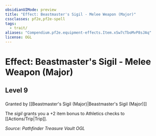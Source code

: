```yaml
---
obsidianUIMode: preview
title: "Effect: Beastmaster's Sigil - Melee Weapon (Major)"
cssclasses: pf2e,pf2e-spell
tags:
  - trait/
aliases: "Compendium.pf2e.equipment-effects.Item.xSw7cTboMvP8sJAq"
license: OGL
---
```

# Effect: Beastmaster's Sigil - Melee Weapon (Major)
## Level 9
### 






Granted by [[Beastmaster's Sigil (Major)|Beastmaster's Sigil (Major)]]

The _sigil_ grants you a +2 item bonus to Athletics checks to [[Actions/Trip|Trip]].

*Source: Pathfinder Treasure Vault*
*OGL*